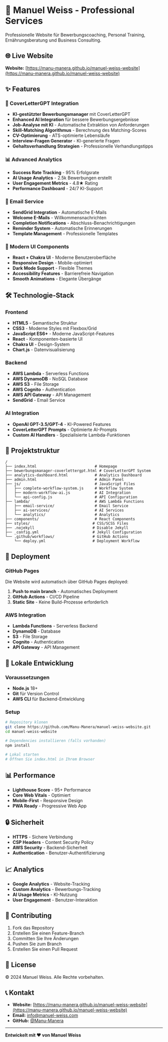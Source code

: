 # 🚀 Manuel Weiss - Professional Services

Professionelle Website für Bewerbungscoaching, Personal Training, Ernährungsberatung und Business Consulting.

## 🌐 Live Website

**Website:** [https://manu-manera.github.io/manuel-weiss-website](https://manu-manera.github.io/manuel-weiss-website)

## ✨ Features

### 🤖 CoverLetterGPT Integration
- **KI-gestützter Bewerbungsmanager** mit CoverLetterGPT
- **Enhanced AI Integration** für bessere Bewerbungsergebnisse
- **Job-Analyse mit KI** - Automatische Extraktion von Anforderungen
- **Skill-Matching Algorithmus** - Berechnung des Matching-Scores
- **CV-Optimierung** - ATS-optimierte Lebensläufe
- **Interview-Fragen Generator** - KI-generierte Fragen
- **Gehaltsverhandlung Strategien** - Professionelle Verhandlungstipps

### 📊 Advanced Analytics
- **Success Rate Tracking** - 95% Erfolgsrate
- **AI Usage Analytics** - 2.5k Bewerbungen erstellt
- **User Engagement Metrics** - 4.8★ Rating
- **Performance Dashboard** - 24/7 KI-Support

### 📧 Email Service
- **SendGrid Integration** - Automatische E-Mails
- **Welcome E-Mails** - Willkommensnachrichten
- **Completion Notifications** - Abschluss-Benachrichtigungen
- **Reminder System** - Automatische Erinnerungen
- **Template Management** - Professionelle Templates

### 🎨 Modern UI Components
- **React + Chakra UI** - Moderne Benutzeroberfläche
- **Responsive Design** - Mobile-optimiert
- **Dark Mode Support** - Flexible Themes
- **Accessibility Features** - Barrierefreie Navigation
- **Smooth Animations** - Elegante Übergänge

## 🛠️ Technologie-Stack

### Frontend
- **HTML5** - Semantische Struktur
- **CSS3** - Moderne Styles mit Flexbox/Grid
- **JavaScript ES6+** - Moderne JavaScript-Features
- **React** - Komponenten-basierte UI
- **Chakra UI** - Design-System
- **Chart.js** - Datenvisualisierung

### Backend
- **AWS Lambda** - Serverless Functions
- **AWS DynamoDB** - NoSQL Database
- **AWS S3** - File Storage
- **AWS Cognito** - Authentication
- **AWS API Gateway** - API Management
- **SendGrid** - Email Service

### AI Integration
- **OpenAI GPT-3.5/GPT-4** - KI-Powered Features
- **CoverLetterGPT Prompts** - Optimierte AI-Prompts
- **Custom AI Handlers** - Spezialisierte Lambda-Funktionen

## 📁 Projektstruktur

```
/
├── index.html                          # Homepage
├── bewerbungsmanager-coverlettergpt.html # CoverLetterGPT System
├── analytics-dashboard.html            # Analytics Dashboard
├── admin.html                          # Admin Panel
├── js/                                 # JavaScript Files
│   ├── complete-workflow-system.js     # Workflow System
│   ├── modern-workflow-ai.js           # AI Integration
│   └── api-config.js                   # API Configuration
├── lambda/                             # AWS Lambda Functions
│   ├── email-service/                  # Email Service
│   ├── ai-services/                    # AI Services
│   └── analytics/                      # Analytics
├── components/                         # React Components
├── styles/                            # CSS/SCSS Files
├── .nojekyll                          # Disable Jekyll
├── _config.yml                        # Jekyll Configuration
└── .github/workflows/                 # GitHub Actions
    └── deploy.yml                     # Deployment Workflow
```

## 🚀 Deployment

### GitHub Pages
Die Website wird automatisch über GitHub Pages deployed:

1. **Push to main branch** - Automatisches Deployment
2. **GitHub Actions** - CI/CD Pipeline
3. **Static Site** - Keine Build-Prozesse erforderlich

### AWS Integration
- **Lambda Functions** - Serverless Backend
- **DynamoDB** - Database
- **S3** - File Storage
- **Cognito** - Authentication
- **API Gateway** - API Management

## 🔧 Lokale Entwicklung

### Voraussetzungen
- **Node.js** 18+
- **Git** für Version Control
- **AWS CLI** für Backend-Entwicklung

### Setup
```bash
# Repository klonen
git clone https://github.com/Manu-Manera/manuel-weiss-website.git
cd manuel-weiss-website

# Dependencies installieren (falls vorhanden)
npm install

# Lokal starten
# Öffnen Sie index.html in Ihrem Browser
```

## 📊 Performance

- **Lighthouse Score** - 95+ Performance
- **Core Web Vitals** - Optimiert
- **Mobile-First** - Responsive Design
- **PWA Ready** - Progressive Web App

## 🔒 Sicherheit

- **HTTPS** - Sichere Verbindung
- **CSP Headers** - Content Security Policy
- **AWS Security** - Backend-Sicherheit
- **Authentication** - Benutzer-Authentifizierung

## 📈 Analytics

- **Google Analytics** - Website-Tracking
- **Custom Analytics** - Bewerbungs-Tracking
- **AI Usage Metrics** - KI-Nutzung
- **User Engagement** - Benutzer-Interaktion

## 🤝 Contributing

1. Fork das Repository
2. Erstellen Sie einen Feature-Branch
3. Committen Sie Ihre Änderungen
4. Pushen Sie zum Branch
5. Erstellen Sie einen Pull Request

## 📄 License

© 2024 Manuel Weiss. Alle Rechte vorbehalten.

## 📞 Kontakt

- **Website:** [https://manu-manera.github.io/manuel-weiss-website](https://manu-manera.github.io/manuel-weiss-website)
- **Email:** info@manuel-weiss.com
- **GitHub:** [@Manu-Manera](https://github.com/Manu-Manera)

---

**Entwickelt mit ❤️ von Manuel Weiss**